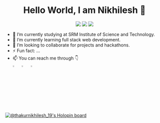 <h1 align="center">Hello World, I am Nikhilesh 🫡</h1>
<p align="center">
  <img src="https://visitor-badge.laobi.icu/badge?page_id=Nikhilesh1902"> 
  <img src="https://img.shields.io/github/followers/sanskar0901?label=Follow&style=social)[(https://github.com/Nikhilesh1902">
  <img src="https://shields.io/github/stars/sanskar0901?label=Stars&style=social)[(https://github.com/Nikhilesh1902">
</p>

- 🔭 I’m currently studying at SRM Institute of Science and Technology.
- 🌱 I’m currently learning full stack web development.
- 👯 I’m looking to collaborate for projects and hackathons.
- ⚡ Fun fact: ...
- 📫 You can reach me through 👇
<br />[<img src="https://img.icons8.com/color/48/000000/linkedin.png" width="3.5%"/>](https://www.linkedin.com/in/nikhilesh-thakur-5b490b1b8)  &nbsp; 
    [<img src="https://img.icons8.com/fluent/48/000000/instagram-new.png" width="3.5%"/>](https://www.instagram.com/nikhilesh_19.02/?hl=en)  &nbsp; 
    <a href="mailto:thakurnikhilesh1915@gmail.com"> <img src="https://img.icons8.com/fluent/48/000000/gmail.png" width="3.5%"/>

[![@thakurnikhilesh_19's Holopin board](https://holopin.io/api/user/board?user=thakurnikhilesh_19)](https://holopin.io/@thakurnikhilesh_19)
